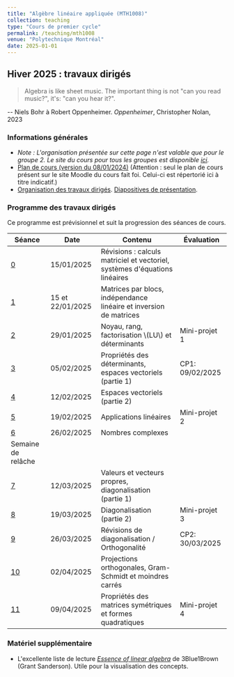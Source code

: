 ```yaml
---
title: "Algèbre linéaire appliquée (MTH1008)"
collection: teaching
type: "Cours de premier cycle"
permalink: /teaching/mth1008
venue: "Polytechnique Montréal"
date: 2025-01-01
---
```


## Hiver 2025 : travaux dirigés

> Algebra is like sheet music. The important thing is not "can you read music?", it's: "can you hear it?".

-- Niels Bohr à Robert Oppenheimer. *Oppenheimer*, Christopher Nolan, 2023

### Informations générales

- *Note : L'organisation présentée sur cette page n'est valable que pour le groupe 2. Le site du cours pour tous les groupes est disponible [ici](https://www.polymtl.ca/programmes/cours/algebre-lineaire-appliquee).*
- [Plan de cours (version du 08/01/2024)](/files/Plan_de_cours_MTH1008_H25.pdf) (Attention : seul le plan de cours présent sur le site Moodle du cours fait foi. Celui-ci est répertorié ici à titre indicatif.)
- [Organisation des travaux dirigés](/teaching/mth1008/organisation). [Diapositives de présentation](/files/intro-td.pdf).

### Programme des travaux dirigés

Ce programme est prévisionnel et suit la progression des séances de cours.

| Séance                       | Date             | Contenu                                                                    | Évaluation      |
| ---------------------------- | ---------------- | -------------------------------------------------------------------------- | --------------- |
| [0](/teaching/mth1008/td0)   | 15/01/2025       | Révisions : calculs matriciel et vectoriel, systèmes d'équations linéaires |
| [1](/teaching/mth1008/td1)   | 15 et 22/01/2025 | Matrices par blocs, indépendance linéaire et inversion de matrices         |
| [2](/teaching/mth1008/td2)   | 29/01/2025       | Noyau, rang, factorisation \\(LU\\) et déterminants                        | Mini-projet 1   |
| [3](/teaching/mth1008/td3)   | 05/02/2025       | Propriétés des déterminants, espaces vectoriels (partie 1)                 | CP1: 09/02/2025 |
| [4](/teaching/mth1008/td4)   | 12/02/2025       | Espaces vectoriels (partie 2)                                              |
| [5](/teaching/mth1008/td5)   | 19/02/2025       | Applications linéaires                                                     | Mini-projet 2   |
| [6](/teaching/mth1008/td6)   | 26/02/2025       | Nombres complexes                                                          |
| Semaine de relâche           |                  |                                                                            |
| [7](/teaching/mth1008/td7)   | 12/03/2025       | Valeurs et vecteurs propres, diagonalisation (partie 1)                    |
| [8](/teaching/mth1008/td8)   | 19/03/2025       | Diagonalisation (partie 2)                                                 | Mini-projet 3   |
| [9](/teaching/mth1008/td9)   | 26/03/2025       | Révisions de diagonalisation / Orthogonalité                               | CP2: 30/03/2025 |
| [10](/teaching/mth1008/td10) | 02/04/2025       | Projections orthogonales, Gram-Schmidt et moindres carrés                  |                 |
| [11](/teaching/mth1008/td11) | 09/04/2025       | Propriétés des matrices symétriques et formes quadratiques                 | Mini-projet 4   |

### Matériel supplémentaire

- L'excellente liste de lecture [*Essence of linear algebra*](https://www.youtube.com/playlist?list=PLZHQObOWTQDPD3MizzM2xVFitgF8hE_ab) de 3Blue1Brown (Grant Sanderson). Utile pour la visualisation des concepts.
